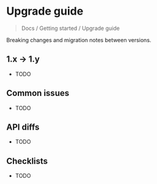 # Upgrade guide

> Docs / Getting started / Upgrade guide

Breaking changes and migration notes between versions.

## 1.x → 1.y

- TODO

## Common issues

- TODO

## API diffs

- TODO

## Checklists

- TODO
